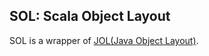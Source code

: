 ## SOL: Scala Object Layout

SOL is a wrapper of [JOL(Java Object Layout)](http://openjdk.java.net/projects/code-tools/jol/).
